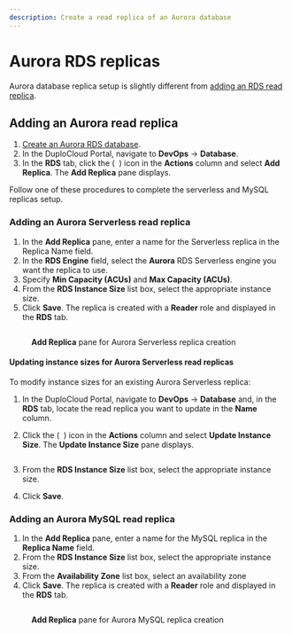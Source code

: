 ```yaml
---
description: Create a read replica of an Aurora database
---
```


# Aurora RDS replicas

Aurora database replica setup is slightly different from [adding an RDS read replica](../add-an-rds-read-replica.md).

## Adding an Aurora read replica&#x20;

1. [Create an Aurora RDS database](../).
2. In the DuploCloud Portal, navigate to **DevOps** -> **Database**.
3. In the **RDS** tab, click the ( <img src="../../../../../.gitbook/assets/image (12).png" alt="" data-size="line"> ) icon in the **Actions** column and select **Add Replica**. The **Add Replica** pane displays.

Follow one of these procedures to complete the serverless and MySQL replicas setup.

### Adding an Aurora Serverless read replica&#x20;

1. In the **Add Replica** pane, enter a name for the Serverless replica in the Replica Name field.
2. In the **RDS Engine** field, select the **Aurora** RDS Serverless engine you want the replica to use.
3. Specify **Min Capacity (ACUs)** and **Max Capacity (ACUs)**.
4. From the **RDS Instance Size** list box, select the appropriate instance size.
5. Click **Save**. The replica is created with a **Reader** role and displayed in the **RDS** tab.

<figure><img src="../../../../../.gitbook/assets/aurora_serverless_replica.png" alt=""><figcaption><p><strong>Add Replica</strong> pane for Aurora Serverless replica creation</p></figcaption></figure>

#### Updating instance sizes for Aurora Serverless read replicas

To modify instance sizes for an existing Aurora Serverless replica:

1. In the DuploCloud Portal, navigate to **DevOps** -> **Database** and, in the **RDS** tab, locate the read replica you want to update in the **Name** column.&#x20;
2.  Click the ( <img src="../../../../../.gitbook/assets/Kabab_three_Vertical_dots (3).png" alt="" data-size="line"> ) icon in the **Actions** column and select **Update Instance Size**. The **Update Instance Size** pane displays.

    <figure><img src="../../../../../.gitbook/assets/aurora_mysql_update_is_mysql.png" alt=""><figcaption></figcaption></figure>
3. From the **RDS Instance Size** list box, select the appropriate instance size.
4. Click **Save**.

### Adding an Aurora MySQL read replica&#x20;

1. In the **Add Replica** pane, enter a name for the MySQL replica in the **Replica Name** field.
2. From the **RDS Instance Size** list box, select the appropriate instance size.
3. From the **Availability Zone** list box, select an availability zone
4. Click **Save**. The replica is created with a **Reader** role and displayed in the **RDS** tab.

<figure><img src="../../../../../.gitbook/assets/aurora_mysql_replica.png" alt=""><figcaption><p><strong>Add Replica</strong> pane for Aurora MySQL replica creation</p></figcaption></figure>

